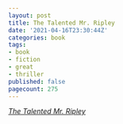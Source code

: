 ```yaml
---
layout: post
title: The Talented Mr. Ripley
date: '2021-04-16T23:30:44Z'
categories: book
tags:
- book
- fiction
- great
- thriller
published: false
pagecount: 275
---
```


[*The Talented Mr. Ripley*][book-amaz]

[book-amaz]:      https://www.amazon.com/dp/B007Q6XJGS
